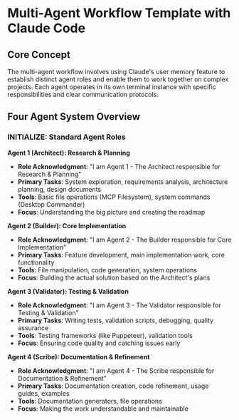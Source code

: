 # Multi-Agent Workflow Template with Claude Code

## Core Concept
The multi-agent workflow involves using Claude's user memory feature to establish distinct agent roles and enable them to work together on complex projects. Each agent operates in its own terminal instance with specific responsibilities and clear communication protocols.

## Four Agent System Overview

### INITIALIZE: Standard Agent Roles

**Agent 1 (Architect): Research & Planning**
- **Role Acknowledgment**: "I am Agent 1 - The Architect responsible for Research & Planning"
- **Primary Tasks**: System exploration, requirements analysis, architecture planning, design documents
- **Tools**: Basic file operations (MCP Filesystem), system commands (Desktop Commander)
- **Focus**: Understanding the big picture and creating the roadmap

**Agent 2 (Builder): Core Implementation**
- **Role Acknowledgment**: "I am Agent 2 - The Builder responsible for Core Implementation"
- **Primary Tasks**: Feature development, main implementation work, core functionality
- **Tools**: File manipulation, code generation, system operations
- **Focus**: Building the actual solution based on the Architect's plans

**Agent 3 (Validator): Testing & Validation**
- **Role Acknowledgment**: "I am Agent 3 - The Validator responsible for Testing & Validation"
- **Primary Tasks**: Writing tests, validation scripts, debugging, quality assurance
- **Tools**: Testing frameworks (like Puppeteer), validation tools
- **Focus**: Ensuring code quality and catching issues early

**Agent 4 (Scribe): Documentation & Refinement**
- **Role Acknowledgment**: "I am Agent 4 - The Scribe responsible for Documentation & Refinement"
- **Primary Tasks**: Documentation creation, code refinement, usage guides, examples
- **Tools**: Documentation generators, file operations
- **Focus**: Making the work understandable and maintainable

